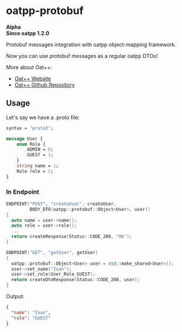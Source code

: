 # oatpp-protobuf

**Alpha**  
**Since oatpp 1.2.0**

Protobuf messages integration with oatpp object-mapping framework.

Now you can use protobuf messages as a regular oatpp DTOs!


More about Oat++:

- [Oat++ Website](https://oatpp.io/)
- [Oat++ Github Repository](https://github.com/oatpp/oatpp)

## Usage

Let's say we have a .proto file:

```proto
syntax = "proto3";

message User {
    enum Role {
        ADMIN = 0;
        GUEST = 1;
    }
    string name = 1;
    Role role = 2;
}
```

### In Endpoint

```cpp
ENDPOINT("POST", "createUser", createUser, 
         BODY_DTO(oatpp::protobuf::Object<User>, user)) 
{
  auto name = user->name();
  auto role = user->role();
  ...
  return createResponse(Status::CODE_200, "OK");
}
```

```cpp
ENDPOINT("GET", "getUser", getUser) 
{
  oatpp::protobuf::Object<User> user = std::make_shared<User>();
  user->set_name("Ivan");
  user->set_role(User_Role_GUEST);
  return createDtoResponse(Status::CODE_200, user);
}
```

Output:

```json
{
  "name": "Ivan",
  "role": "GUEST"
}
```
